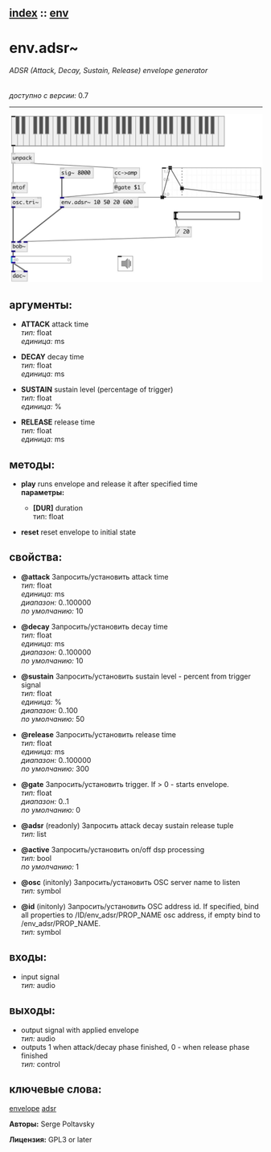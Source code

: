 [index](index.html) :: [env](category_env.html)
---

# env.adsr~

###### ADSR (Attack, Decay, Sustain, Release) envelope generator

*доступно с версии:* 0.7

---




[![example](../examples/img/env.adsr~.jpg)](../examples/pd/env.adsr~.pd)



## аргументы:

* **ATTACK**
attack time<br>
_тип:_ float<br>
_единица:_ ms<br>

* **DECAY**
decay time<br>
_тип:_ float<br>
_единица:_ ms<br>

* **SUSTAIN**
sustain level (percentage of trigger)<br>
_тип:_ float<br>
_единица:_ %<br>

* **RELEASE**
release time<br>
_тип:_ float<br>
_единица:_ ms<br>



## методы:

* **play**
runs envelope and release it after specified time<br>
  __параметры:__
  - **[DUR]** duration<br>
    тип: float <br>

* **reset**
reset envelope to initial state<br>




## свойства:

* **@attack** 
Запросить/установить attack time<br>
_тип:_ float<br>
_единица:_ ms<br>
_диапазон:_ 0..100000<br>
_по умолчанию:_ 10<br>

* **@decay** 
Запросить/установить decay time<br>
_тип:_ float<br>
_единица:_ ms<br>
_диапазон:_ 0..100000<br>
_по умолчанию:_ 10<br>

* **@sustain** 
Запросить/установить sustain level - percent from trigger signal<br>
_тип:_ float<br>
_единица:_ %<br>
_диапазон:_ 0..100<br>
_по умолчанию:_ 50<br>

* **@release** 
Запросить/установить release time<br>
_тип:_ float<br>
_единица:_ ms<br>
_диапазон:_ 0..100000<br>
_по умолчанию:_ 300<br>

* **@gate** 
Запросить/установить trigger. If &gt; 0 - starts envelope.<br>
_тип:_ float<br>
_диапазон:_ 0..1<br>
_по умолчанию:_ 0<br>

* **@adsr** (readonly)
Запросить attack decay sustain release tuple<br>
_тип:_ list<br>

* **@active** 
Запросить/установить on/off dsp processing<br>
_тип:_ bool<br>
_по умолчанию:_ 1<br>

* **@osc** (initonly)
Запросить/установить OSC server name to listen<br>
_тип:_ symbol<br>

* **@id** (initonly)
Запросить/установить OSC address id. If specified, bind all properties to /ID/env_adsr/PROP_NAME osc
address, if empty bind to /env_adsr/PROP_NAME.<br>
_тип:_ symbol<br>



## входы:

* input signal<br>
_тип:_ audio



## выходы:

* output signal with applied envelope<br>
_тип:_ audio
* outputs 1 when attack/decay phase finished, 0 - when release phase finished<br>
_тип:_ control



## ключевые слова:

[envelope](keywords/envelope.html)
[adsr](keywords/adsr.html)






**Авторы:** Serge Poltavsky




**Лицензия:** GPL3 or later





